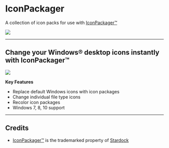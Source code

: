 # IconPackager
A collection of icon packs for use with [IconPackager™](https://www.stardock.com/products/iconpackager/)


![](https://www.stardock.com/products/iconpackager/images/banner.jpg)

---

## Change your Windows® desktop icons instantly with IconPackager™

![](https://www.stardock.com/products/iconpackager/images/IP10/IP10_Side-By-Side_thumb.jpg)


**__Key Features__**

- Replace default Windows icons with icon packages
- Change individual file type icons
- Recolor icon packages
- Windows 7, 8, 10 support


---

## Credits

- [IconPackager™](https://www.stardock.com/products/iconpackager/) is the trademarked property of [Stardock](https://www.stardock.com/)
